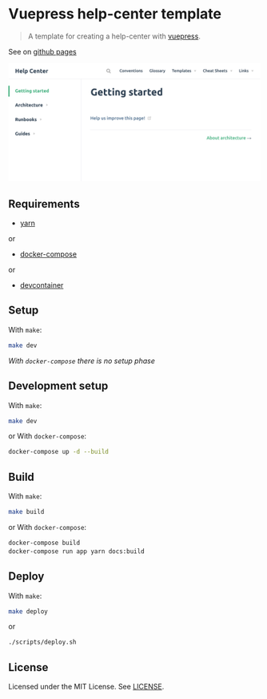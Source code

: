 # Vuepress help-center template

> A template for creating a help-center with [vuepress](https://vuepress.vuejs.org/).

See on [github pages](https://jvautier.github.io/vuepress-helpcenter-template/)



![screenshot-002](screenshot-002.png)

## Requirements

- [yarn](https://yarnpkg.com/)

or
- [docker-compose](https://docs.docker.com/compose/)

or
- [devcontainer](https://code.visualstudio.com/docs/remote/containers)

## Setup

With `make`:

```sh
make dev
```

_With `docker-compose` there is no setup phase_

## Development setup

With `make`:

```sh
make dev
```

or With `docker-compose`:
```sh
docker-compose up -d --build
```

## Build

With `make`:

```sh
make build
```

or With `docker-compose`:
```sh
docker-compose build
docker-compose run app yarn docs:build
```

## Deploy

With `make`:

```sh
make deploy
```

or
```sh
./scripts/deploy.sh
```

## License

Licensed under the MIT License. See [LICENSE](LICENCE).